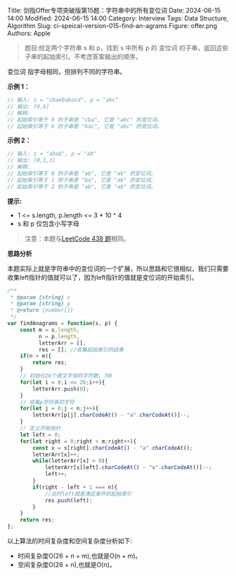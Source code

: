 Title: 剑指Offer专项突破版第15题：字符串中的所有变位词
Date: 2024-06-15 14:00
Modified: 2024-06-15 14:00
Category: Interview
Tags: Data Structure, Algorithm
Slug: ci-speical-version-015-find-an-agrams
Figure: offer.png
Authors: Apple

> 题目:给定两个字符串 s 和 p，找到 s 中所有 p 的 变位词 的子串，返回这些子串的起始索引。不考虑答案输出的顺序。

变位词 指字母相同，但排列不同的字符串。

**示例 1：**

```javascript
// 输入: s = "cbaebabacd", p = "abc"
// 输出: [0,6]
// 解释:
// 起始索引等于 0 的子串是 "cba", 它是 "abc" 的变位词。
// 起始索引等于 6 的子串是 "bac", 它是 "abc" 的变位词。
```

**示例 2：**

```javascript
// 输入: s = "abab", p = "ab"
// 输出: [0,1,2]
// 解释:
// 起始索引等于 0 的子串是 "ab", 它是 "ab" 的变位词。
// 起始索引等于 1 的子串是 "ba", 它是 "ab" 的变位词。
// 起始索引等于 2 的子串是 "ab", 它是 "ab" 的变位词。
```

**提示:**

- 1 <= s.length, p.length <= 3 * 10 ^ 4
- s 和 p 仅包含小写字母

> 注意：本题与[LeetCode 438 题](https://leetcode.cn/problems/find-all-anagrams-in-a-string/description/)相同。

**思路分析**

本题实际上就是字符串中的变位词的一个扩展，所以思路和它很相似，我们只需要收集left指针的值就可以了，因为left指针的值就是变位词的开始索引。

```javascript
/**
 * @param {string} s
 * @param {string} p
 * @return {number[]}
 */
var findAnagrams = function(s, p) {
    const m = s.length,
          n = p.length,
          letterArr = [],
          res = []; //收集起始索引的结果
    if(n > m){
        return res;
    }
    // 初始化26个英文字母的字符数，为0
    for(let i = 0;i <= 26;i++){
        letterArr.push(0);
    }
    // 收集p字符串的字符
    for(let j = 0;j < n;j++){
        letterArr[p[j].charCodeAt() - "a".charCodeAt()]--;
    }
    // 定义开始指针
    let left = 0;
    for(let right = 0;right < m;right++){
        const x = s[right].charCodeAt() - "a".charCodeAt();
        letterArr[x]++;
        while(letterArr[x] > 0){
            letterArr[s[left].charCodeAt() - "a".charCodeAt()]--;
            left++;
        }
        if(right - left + 1 === n){
            //此时left就是满足条件的起始索引
            res.push(left);
        }
    }
    return res;
};
```

以上算法的时间复杂度和空间复杂度分析如下:

- 时间复杂度O(26 + n + m),也就是O(n + m)。
- 空间复杂度O(26 + n),也就是O(n)。